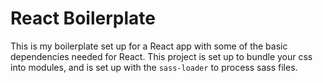 # React Boilerplate
This is my boilerplate set up for a React app with some of the basic dependencies needed for React. This project is set up to bundle your css into modules, and is set up with the `sass-loader` to process sass files.
